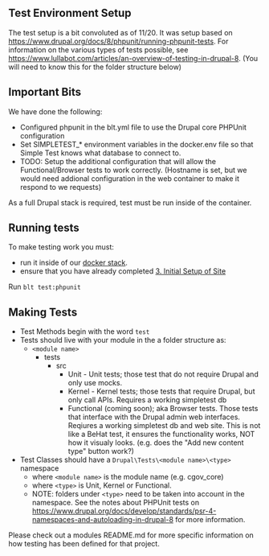 ## Test Environment Setup
The test setup is a bit convoluted as of 11/20. It was setup based on https://www.drupal.org/docs/8/phpunit/running-phpunit-tests. For information on the various types of tests possible, see https://www.lullabot.com/articles/an-overview-of-testing-in-drupal-8. (You will need to know this for the folder structure below)

## Important Bits
We have done the following:
* Configured phpunit in the blt.yml file to use the Drupal core PHPUnit configuration
* Set SIMPLETEST_* environment variables in the docker.env file so that Simple Test knows what database to connect to.
* TODO: Setup the additional configuration that will allow the Functional/Browser tests to work correctly. (Hostname is set, but we would need addional configuration in the web container to make it respond to we requests)

As a full Drupal stack is required, test must be run inside of the container.

## Running tests

To make testing work you must:
* run it inside of our [docker stack](./docker/README.md).
* ensure that you have already completed [3. Initial Setup of Site](./docker/README.md#3-initial-setup-of-site)

Run `blt test:phpunit`

## Making Tests

* Test Methods begin with the word `test`
* Tests should live with your module in the a folder structure as:
  * `<module name>`
    * tests
      * src
        * Unit - Unit tests; those test that do not require Drupal and only use mocks.
        * Kernel - Kernel tests; those tests that require Drupal, but only call APIs. Requires a working simpletest db
        * Functional (coming soon); aka Browser tests. Those tests that interface with the Drupal admin web interfaces. Reqiures a working simpletest db and web site. This is not like a BeHat test, it ensures the functionality works, NOT how it visualy looks. (e.g. does the "Add new content type" button work?)
* Test Classes should have a `Drupal\Tests\<module name>\<type>` namespace
  * where `<module name>` is the module name (e.g. cgov_core)
  * where `<type>` is Unit, Kernel or Functional.
  * NOTE: folders under `<type>` need to be taken into account in the namespace. See the notes about PHPUnit tests on https://www.drupal.org/docs/develop/standards/psr-4-namespaces-and-autoloading-in-drupal-8 for more information.

Please check out a modules README.md for more specific information on how testing has been defined for that project.
